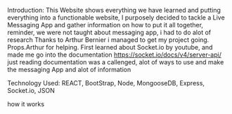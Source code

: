 Introduction:
This Website shows everything we have learned and putting everything into a functionable website, I purposely decided to tackle a Live Messaging App and gather information on how to put it all together, reminder, we were not taught about messaging app, i had to do alot of research
Thanks to Arthur Bernier i managed to get my project going.
Props.Arthur for helping. 
First learned about Socket.io by youtube, and made me go into the documentation 
https://socket.io/docs/v4/server-api/
just reading documentation was a callenged, alot of ways to use and make the messaging App and alot of information




Technology Used:
REACT,
BootStrap,
Node,
MongooseDB,
Express,
Socket.io,
JSON



how it works
